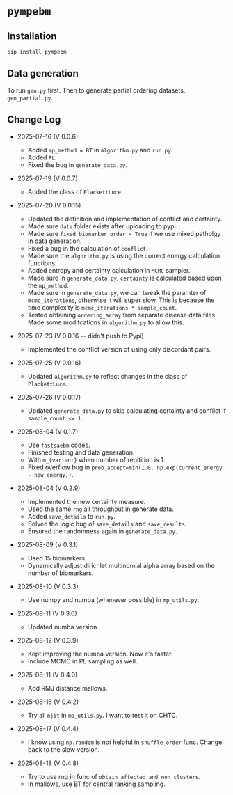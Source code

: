 # `pympebm`


## Installation


```bash
pip install pympebm
```


## Data generation

To run `gen.py` first. Then to generate partial ordering datasets. `gen_partial.py`. 

## Change Log

- 2025-07-16 (V 0.0.6)
    - Added `mp_method = BT` in `algorithm.py` and `run.py`. 
    - Added `PL`. 
    - Fixed the bug in `generate_data.py`. 

- 2025-07-19 (V 0.0.7)
    - Added the class of `PlackettLuce`. 

- 2025-07-20 (V 0.0.15)
    - Updated the definition and implementation of conflict and certainty. 
    - Made sure `data` folder exists after uploading to pypi. 
    - Made sure `fixed_biomarker_order = True` if we use mixed patholgy in data generation. 
    - Fixed a bug in the calculation of `conflict`. 
    - Made sure the `algorithm.py` is using the correct energy calculation functions. 
    - Added entropy and certainty calculation in `MCMC` sampler. 
    - Made sure in `generate_data.py`, `certainty` is calculated based upon the `mp_method`.
    - Made sure in `generate_data.py`, we can tweak the paramter of `mcmc_iterations`, otherwise it will super slow. This is because the time complexity is `mcmc_iterations * sample_count`. 
    - Tested obtaining `ordering_array` from separate disease data files. Made some modifcations in `algorithm.py` to allow this. 

- 2025-07-23 (V 0.0.16 -- didn't push to Pypi)
    - Implemented the conflict version of using only discordant pairs. 

- 2025-07-25 (V 0.0.16)
    - Updated `algorithm.py` to reflect changes in the class of `PlackettLuce`. 

- 2025-07-26 (V 0.0.17)
    - Updated `generate_data.py` to skip calculating certainty and conflict if `sample_count <= 1`. 
  
- 2025-08-04 (V 0.1.7)
    - Use `fastsaebm` codes. 
    - Finished testing and data generation. 
    - With `m_{variant}` when number of repitition is 1. 
    - Fixed overflow bug in `prob_accept=min(1.0, np.exp(current_energy - new_energy))`. 
  
- 2025-08-04 (V 0.2.9)
    - Implemented the new certainty measure.  
    - Used the same `rng` all throughout in generate data. 
    - Added `save_details` to `run.py`.
    - Solved the logic bug of `save_details` and `save_results`.
    - Ensured the randomness again in `generate_data.py`.
  
- 2025-08-09 (V 0.3.1)
    - Used 15 biomarkers. 
    - Dynamically adjust dirichlet multinomial alpha array based on the number of biomarkers.
  
- 2025-08-10 (V 0.3.3)
    - Use numpy and numba (whenever possible) in `mp_utils.py`.

- 2025-08-11 (V 0.3.6)
    - Updated numba version
- 2025-08-12 (V 0.3.9)
    - Kept improving the numba version. Now it's faster. 
    - Include MCMC in PL sampling as well. 

- 2025-08-11 (V 0.4.0)
    - Add RMJ distance mallows.
  
- 2025-08-16 (V 0.4.2)
    - Try all `njit` in `mp_utils.py`. I want to test it on CHTC.

- 2025-08-17 (V 0.4.4)
    - I know using `np.random` is not helpful in `shuffle_order` func. Change back to the slow version.

- 2025-08-18 (V 0.4.8)
    - Try to use rng in func of `obtain_affected_and_non_clusters`.  
    - In mallows, use BT for central ranking sampling. 

